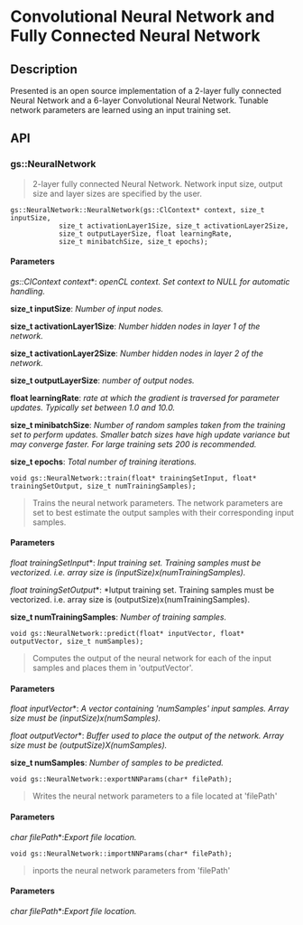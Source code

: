 # Convolutional Neural Network and Fully Connected Neural Network

## Description
Presented is an open source implementation of a 2-layer fully connected Neural Network and a 6-layer Convolutional Neural Network. Tunable network parameters are learned using an input training set.

## API

### gs::NeuralNetwork
> 2-layer fully connected Neural Network. Network input size, output size and layer sizes are specified by the user.

```
gs::NeuralNetwork::NeuralNetwork(gs::ClContext* context, size_t inputSize, 
			size_t activationLayer1Size, size_t activationLayer2Size, 
			size_t outputLayerSize, float learningRate, 
			size_t minibatchSize, size_t epochs);
```
#### Parameters
**gs::ClContext* context**: *openCL context. Set context to NULL for automatic handling.*

**size_t inputSize**: *Number of input nodes.*

**size_t activationLayer1Size**: *Number hidden nodes in layer 1 of the network.*

**size_t activationLayer2Size**: *Number hidden nodes in layer 2 of the network.*

**size_t outputLayerSize**: *number of output nodes.*

**float learningRate**: *rate at which the gradient is traversed for parameter updates. Typically set between 1.0 and 10.0.*

**size_t minibatchSize**: *Number of random samples taken from the training set to perform updates. Smaller batch sizes have high update variance but may converge faster. For large training sets 200 is recommended.*

**size_t epochs**: *Total number of training iterations.*


```
void gs::NeuralNetwork::train(float* trainingSetInput, float* trainingSetOutput, size_t numTrainingSamples);
```
> Trains the neural network parameters. The network parameters are set to best estimate the output samples with their corresponding input samples.
#### Parameters

**float* trainingSetInput**: *Input training set. Training samples must be vectorized. i.e. array size is (inputSize)x(numTrainingSamples).*

**float* trainingSetOutput**: *Iutput training set. Training samples must be vectorized. i.e. array size is (outputSize)x(numTrainingSamples).

**size_t numTrainingSamples**: *Number of training samples.*


```
void gs::NeuralNetwork::predict(float* inputVector, float* outputVector, size_t numSamples);
```
> Computes the output of the neural network for each of the input samples and places them in 'outputVector'.
#### Parameters

**float* inputVector**: *A vector containing 'numSamples' input samples. Array size must be (inputSize)x(numSamples).*  

**float* outputVector**: *Buffer used to place the output of the network. Array size must be (outputSize)X(numSamples).*

**size_t numSamples**: *Number of samples to be predicted.*


```
void gs::NeuralNetwork::exportNNParams(char* filePath);
```
> Writes the neural network parameters to a file located at 'filePath' 
#### Parameters

**char* filePath**:*Export file location.*

```
void gs::NeuralNetwork::importNNParams(char* filePath);
```
>inports the neural network parameters from 'filePath'
#### Parameters

**char* filePath**:*Export file location.*